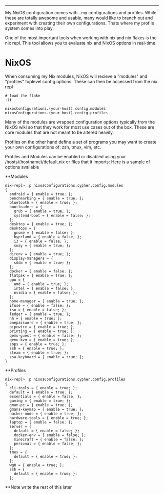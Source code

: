 ------------------------------------------------------------------------

My NixOS configuration comes with...my configurations and profiles. While these are totally awesome and usable, many would like to branch out and experiment with creating their own configurations. Thats where my profile system comes into play.

One of the most important tools when working with nix and nix flakes is the nix repl. This tool allows you to evaluate nix and NixOS options in real-time.

# NixOS

When consuming my Nix modules, NixOS will recieve a "modules"  and "profiles" toplevel config options. These can then be accessed from the nix repl 

```
# load the flake
:lf .

nixosConfigurations.(your-host).config.modules
nixosConfigurations.(your-host).config.profiles
```

Many of the modules are wrapped configuration options typically from the NixOS wiki so that they work for most use cases out of the box. These are core modules that are not meant to be altered heavily.

Profiles on the other hand define a set of programs you may want to create your own configurations of: zsh, tmux, vim, etc.

Profiles and Modules can be enabled or disabled using your /hosts/(hostname)/default.nix or files that it imports: Here is a sample of options available

**Modules

```
nix-repl> :p nixosConfigurations.cypher.config.modules
{
  android = { enable = true; };
  benchmarking = { enable = true; };
  bluetooth = { enable = true; };
  bootloaders = {
    grub = { enable = true; };
    systemd-boot = { enable = false; };
  };
  desktop = { enable = true; };
  desktops = {
    gnome = { enable = false; };
    hyprland = { enable = false; };
    i3 = { enable = false; };
    sway = { enable = true; };
  };
  direnv = { enable = true; };
  display-managers = {
    sddm = { enable = true; };
  };
  docker = { enable = false; };
  flatpak = { enable = true; };
  gpu = {
    amd = { enable = true; };
    intel = { enable = false; };
    nvidia = { enable = false; };
  };
  home-manager = { enable = true; };
  ifuse = { enable = false; };
  iso = { enable = false; };
  ledger = { enable = true; };
  nh = { enable = true; };
  onepassword = { enable = true; };
  pipewire = { enable = true; };
  printing = { enable = true; };
  qemu-guest = { enable = false; };
  qemu-kvm = { enable = true; };
  sops = { enable = true; };
  ssh = { enable = true; };
  steam = { enable = true; };
  zsa-keyboard = { enable = true; };
}
```

**Profiles

```
nix-repl> :p nixosConfigurations.cypher.config.profiles
{
  cli-tools = { enable = true; };
  default = { enable = true; };
  essentials = { enable = false; };
  gaming = { enable = true; };
  gman-pc = { enable = true; };
  gmans-keymap = { enable = true; };
  hacker-mode = { enable = true; };
  hardware-tools = { enable = true; };
  laptop = { enable = false; };
  server = {
    default = { enable = false; };
    docker-env = { enable = false; };
    minecraft = { enable = false; };
    personal = { enable = false; };
  };
  tmux = {
    default = { enable = true; };
  };
  wg0 = { enable = true; };
  zsh = {
    default = { enable = true; };
  };
```

**Note write the rest of this later